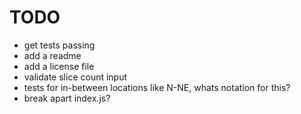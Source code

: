 # TODO

- get tests passing
- add a readme
- add a license file
- validate slice count input
- tests for in-between locations like N-NE, whats notation for this?
- break apart index.js?
